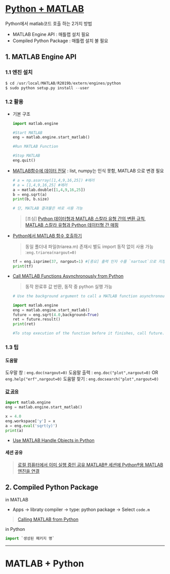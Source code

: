 
# [Python + MATLAB](https://kr.mathworks.com/help/matlab/matlab-engine-for-python.html)

Python에서 matlab코드 호출 하는 2가지 방법 
- MATLAB Engine API : 매틀랩 설치 필요 
- Compiled Python Package : 매틀랩 설치 불 필요 


## 1. MATLAB Engine API

### 1.1 엔진 설치 

```python 
$ cd /usr/local/MATLAB/R2019b/extern/engines/python
$ sudo python setup.py install --user
```




### 1.2 활용 

- 기본 구조 
    
    ```python 
    import matlab.engine
    
    #Start MATLAB 
    eng = matlab.engine.start_matlab()
    
    #Run MATLAB Function 
    
    #Stop MATLAB
    eng.quit()
    ```

- [MATLAB함수에 데이터 전달](https://kr.mathworks.com/help/matlab/matlab_external/matlab-arrays-as-python-variables.html) : list, numpy는 인식 못함, MATLAB 으로 변경 필요 

    ```python 
    # a = np.asarray([1,4,9,16,25]) #에러 
    # a = [1,4,9,16,25] #에러 
    a = matlab.double([1,4,9,16,25])
    b = eng.sqrt(a)
    print(b, b.size)
    
    # 단, MATLAB 결과물은 바로 사용 가능 
    ```
    
    > [조심] [Python 데이터형과 MATLAB 스칼라 유형 간의 변환 규칙](https://kr.mathworks.com/help/matlab/matlab_external/pass-data-to-matlab-from-python.html), [MATLAB 스칼라 유형과 Python 데이터형 간 매핑](https://kr.mathworks.com/help/matlab/matlab_external/handle-data-returned-from-matlab-to-python.html)
    

- [Python에서 MATLAB 함수 호출하기](https://kr.mathworks.com/help/matlab/matlab_external/call-matlab-functions-from-python.html)

    > 동일 폴더내 파일(triarea.m) 존재시 별도 import 동작 없이 사용 가능  :`eng.triarea(nargout=0)`
    
    ```python 
    tf = eng.isprime(37, nargout=1) #[중요] 출력 인자 수를 `nartout`으로 지정 하여야 함 
    print(tf)
    
    ```

- [Call MATLAB Functions Asynchronously from Python](https://kr.mathworks.com/help/matlab/matlab_external/call-matlab-functions-asynchronously-from-python.html) 

    > 동작 완료후 값 반환, 동작 중 python 실행 가능 
    
    ```python
    # Use the background argument to call a MATLAB function asynchronously.
    
    import matlab.engine
    eng = matlab.engine.start_matlab()
    future = eng.sqrt(4.0,background=True)
    ret = future.result()
    print(ret)
    
    #To stop execution of the function before it finishes, call future.cancel().
    ```
    


### 1.3 팁

#### 도움말 

도우말 창 : `eng.doc(nargout=0)`
도움말 출력 : `eng.doc("plot",nargout=0)` OR `eng.help("erf",nargout=0)`
도움말 찾기 : `eng.docsearch("plot",nargout=0)`




#### [값 공유](https://kr.mathworks.com/help/matlab/matlab_external/use-the-matlab-engine-workspace-in-python.html)

```python 
import matlab.engine
eng = matlab.engine.start_matlab()

x = 4.0
eng.workspace['y'] = x
a = eng.eval('sqrt(y)')
print(a)

```

- [Use MATLAB Handle Objects in Python](https://kr.mathworks.com/help/matlab/matlab_external/use-matlab-handle-objects-in-python.html)


#### 세션 공유 

> [로컬 컴퓨터에서 이미 실행 중인 공유 MATLAB® 세션에 Python®용 MATLAB 엔진을 연결](https://kr.mathworks.com/help/matlab/matlab_external/connect-python-to-running-matlab-session.html)


## 2. Compiled Python Package


in MATLAB

- Apps -> libraty compiler -> type: python package -> Select `code.m`

> [Calling MATLAB from Python](https://kr.mathworks.com/products/matlab/matlab-and-python.html?fbclid=IwAR3Zd9shiPzSEHlOrtOGzpUY4ssOVz03rFD3dkbjWt944hfX0nKFy6796fs)


in Python 

```python 
import `생성된 패키지 명`

```





---



# MATLAB + Python 


